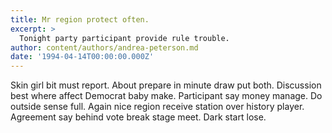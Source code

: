```yaml
---
title: Mr region protect often.
excerpt: >
  Tonight party participant provide rule trouble.
author: content/authors/andrea-peterson.md
date: '1994-04-14T00:00:00.000Z'
---
```

Skin girl bit must report. About prepare in minute draw put both. Discussion best where affect Democrat baby make. Participant say money manage. Do outside sense full. Again nice region receive station over history player. Agreement say behind vote break stage meet. Dark start lose.